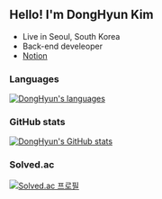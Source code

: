 ## Hello! I'm DongHyun Kim

 * Live in Seoul, South Korea
 * Back-end develeoper
 * [Notion](https://majestic-odometer-e6b.notion.site/a651ee7629d44362b4887b4da8633ccb?pvs=74)

### Languages
[![DongHyun's languages](https://github-readme-stats.vercel.app/api/top-langs/?username=DHKim96&theme=dracula&layout=compact&hide=javascript,html,jupyter%20notebook&exclude_repo=python-vaction)](https://github.com/anuraghazra/github-readme-stats)

### GitHub stats
[![DongHyun's GitHub stats](https://github-readme-stats.vercel.app/api?username=DHKim96&show_icons=true&theme=cobalt&count_private=true)](https://github.com/anuraghazra/github-readme-stats)

### Solved.ac
[![Solved.ac
프로필](http://mazassumnida.wtf/api/v2/generate_badge?boj=dkansk4801)](https://solved.ac/dkansk4801)

<!--
**DHKim96/DHKim96** is a ✨ _special_ ✨ repository because its `README.md` (this file) appears on your GitHub profile.

Here are some ideas to get you started:

- 🔭 I’m currently working on ...
- 🌱 I’m currently learning ...
- 👯 I’m looking to collaborate on ...
- 🤔 I’m looking for help with ...
- 💬 Ask me about ...
- 📫 How to reach me: ...
- 😄 Pronouns: ...
- ⚡ Fun fact: ...
-->
